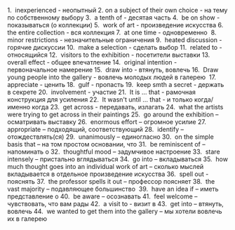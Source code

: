 1.  inexperienced - неопытный
2. on a subject of their own choice - на тему по собственному выбору
3.  a tenth of - десятая часть
4.  be on show - показываться (о коллекции)
5.  work of art - произведение искусства
6.  the entire collection - вся коллекция
7.  at one time - одновременно 
8.  minor restrictions - незначительные ограничения
9.  heated discussion - горячие дискуссии
10.  make a selection - сделать выбор
11.  related to - относящийся
12.  visitors to the exhibition - посетители выставки
13.  overall effect - общее впечатление
14.  original intention - первоначальное намерение
15.  draw into - втянуть, вовлечь
16.  Draw young people into the gallery - вовлечь молодых людей в галерею 
17.  appreciate - ценить
18.  gulf - пропасть
19.  keep smth a secret - держать в секрете
20.  involvement - участие
21.  It is … that - рамочная конструкция для усиления
22.  It wasn't until … that - и только когда/именно когда
23.  get across - передавать, излагать
24.  what the artists were trying to get across in their paintings
25.  go around the exhibition – осматривать выставку
26.  enormous effort – огромное усилие
27.  appropriate – подходящий, соответствующий
28.  identify – отождествлять(ся)
29.  unanimously – единогласно
30.  on the simple basis that – на том простом основании, что
31.  be reminiscent of – напоминать о
32.  thoughtful mood – задумчивое настроение
33.  stare intensely – пристально вглядываться
34.  go into – вкладываться
35.  how much thought goes into an individual work of art – сколько мыслей вкладывается в отдельное произведение искусства
36.  spell out - пояснять
37.  the professor spells it out – профессор поясняет
38.  the vast majority – подавляющее большинство 
39.  have an idea if – иметь представление о
40.  be aware – осознавать
41.  feel welcome – чувствовать, что вам рады
42.  a visit to - визит в
43.  get into – втянуть, вовлечь
44.  we wanted to get them into the gallery – мы хотели вовлечь их в галерею